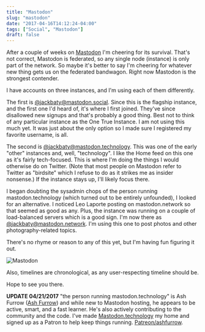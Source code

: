 ```yaml
---
title: "Mastodon"
slug: "mastodon"
date: "2017-04-16T14:12:24-04:00"
tags: ["Social", "Mastodon"]
draft: false
---
```


After a couple of weeks on [Mastodon](https://github.com/tootsuite/mastodon) I'm cheering
for its survival. That's not correct, Mastodon is federated, so any single node (instance)
is only part of the network. So maybe it's better to say I'm cheering for whatever new thing
gets us on the federated bandwagon. Right now Mastodon is the strongest contender.

I have accounts on three instances, and I'm using each of them differently.

The first is [@jackbaty@mastodon.social](https://mastodon.social/@jackbaty). Since this is 
the flagship instance, and the first one I'd heard of, it's where I first joined.
They've since disallowed new signups and that's probably a good thing. Best not to think
of any particular instance as the One True Instance. I am not using this much yet. It
was just about the only option so I made sure I registered my favorite username, is all.

The second is [@jackbaty@mastodon.technology](https://mastodon.technology/@jackbaty). 
This was one of the early "other" instances and, well, "technology". I like the Home feed 
on this one as it's fairly tech-focused. This is where I'm doing the things I would otherwise
do on Twitter. (Note that most people on Mastodon refer to Twitter as "birdsite" which
I refuse to do as it strikes me as insider nonsense.) If the instance stays up, I'll likely
focus there.

I began doubting the sysadmin chops of the person running mastodon.technology
(which turned out to be entirely unfounded), I looked for an alternative. I
noticed Leo Laporte posting on mastodon.network so that seemed as good as any.
Plus, the instance was running on a couple of load-balanced servers which is a
good sign. I'm now there
as [@jackbaty@mastodon.network](https://mastodon.network/@jackbaty). I'm using
this one to post photos and other photography-related topics.

There's no rhyme or reason to any of this yet, but I'm having fun figuring it out.

![Mastodon](/img/2017/mastodon-features.jpg)

Also, timelines are chronological, as any user-respecting timeline should be.

Hope to see you there.

**UPDATE 04/21/2017** "the person running mastodon.technology" is Ash Furrow
([Ash Furrow](https://ashfurrow.com/)) and while new to Mastodon hosting, he
appears to be active, smart, and a fast learner. He's also actively contributing
to the community and the code. I've
made [Mastodon.technology](https://mastodon.technology) my home and signed up as
a Patron to help keep things running. [Patreon/ashfurrow](https://www.patreon.com/ashfurrow).

